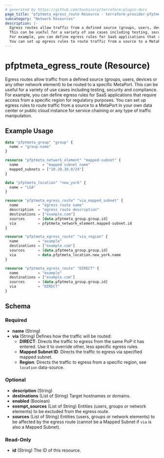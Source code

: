 ```yaml
---
# generated by https://github.com/hashicorp/terraform-plugin-docs
page_title: "pfptmeta_egress_route Resource - terraform-provider-pfptmeta"
subcategory: "Network Resources"
description: |-
  Egress routes allow traffic from a defined source (groups, users, devices or any other network element) to be routed to a specific MetaPort.
  This can be useful for a variety of use cases including testing, security and compliance.
  For example, you can define egress rules for SaaS applications that require access from a specific region for regulatory purposes.
  You can set up egress rules to route traffic from a source to a MetaPort in your own data center or public cloud instance for service chaining or any type of traffic manipulation.
---
```


# pfptmeta_egress_route (Resource)

Egress routes allow traffic from a defined source (groups, users, devices or any other network element) to be routed to a specific MetaPort.
This can be useful for a variety of use cases including testing, security and compliance.
For example, you can define egress rules for SaaS applications that require access from a specific region for regulatory purposes.
You can set up egress rules to route traffic from a source to a MetaPort in your own data center or public cloud instance for service chaining or any type of traffic manipulation.

## Example Usage

```terraform
data "pfptmeta_group" "group" {
  name = "group-name"
}

resource "pfptmeta_network_element" "mapped-subnet" {
  name           = "mapped subnet name"
  mapped_subnets = ["10.20.30.0/24"]
}

data "pfptmeta_location" "new_york" {
  name = "LGA"
}

resource "pfptmeta_egress_route" "via_mapped_subnet" {
  name         = "egress route name"
  description  = "egress route description"
  destinations = ["example.com"]
  sources      = [data.pfptmeta_group.group.id]
  via          = pfptmeta_network_element.mapped-subnet.id
}

resource "pfptmeta_egress_route" "via_region" {
  name         = "example"
  destinations = ["example.com"]
  sources      = [data.pfptmeta_group.group.id]
  via          = data.pfptmeta_location.new_york.name
}

resource "pfptmeta_egress_route" "DIRECT" {
  name         = "example"
  destinations = ["example.com"]
  sources      = [data.pfptmeta_group.group.id]
  via          = "DIRECT"
}
```

<!-- schema generated by tfplugindocs -->
## Schema

### Required

- **name** (String)
- **via** (String) Defines how the traffic will be routed:
	- **DIRECT**: Directs the traffic to egress from the same PoP it has entered. Use it to override other, less specific egress rules.
	- **Mapped Subnet ID**: Directs the traffic to egress via specified mapped subnet.
	- **Region**: Directs the traffic to egress from a specific region, see `location` data-source.

### Optional

- **description** (String)
- **destinations** (List of String) Target hostnames or domains.
- **enabled** (Boolean)
- **exempt_sources** (List of String) Entities (users, groups or network elements) to be excluded from the egress route.
- **sources** (List of String) Entities (users, groups or network elements) to be affected by the egress route (cannot be a Mapped Subnet if `via` is also a Mapped Subnet).

### Read-Only

- **id** (String) The ID of this resource.
